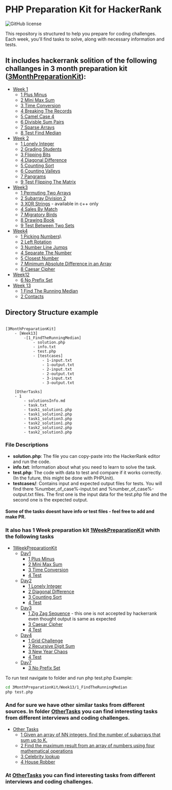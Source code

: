 
# PHP Preparation Kit for HackerRank

![GitHub license](https://img.shields.io/github/license/swayoleg/hackerrankPHP)

This repository is structured to help you prepare for coding challenges. Each week, you'll find tasks to solve, along with necessary information and tests.

## It includes hackerrank solition of the following challanges in 3 month preparation kit ([3MonthPreparationKit](3MonthPreparationKit)):

- [Week 1](Week1)
    - [1 Plus Minus](3MonthPreparationKit%2FWeek1%2F1_PlusMinus)
    - [2 Mini Max Sum](3MonthPreparationKit%2FWeek1%2F2_MiniMaxSum)
    - [3 Time Conversion](3MonthPreparationKit%2FWeek1%2F3_TimeConversion)
    - [4 Breaking The Records](3MonthPreparationKit%2FWeek1%2F4_BreakingTheRecords)
    - [5 Camel Case 4](3MonthPreparationKit%2FWeek1%2F5_CamelCase4)
    - [6 Divisble Sum Pairs](3MonthPreparationKit%2FWeek1%2F6_DivisbleSumPairs)
    - [7 Sparse Arrays](3MonthPreparationKit%2FWeek1%2F7_SparseArrays)
    - [8 Test Find Median](3MonthPreparationKit%2FWeek1%2F8_TestFindMedian)
- [Week 2](3MonthPreparationKit%2FWeek2)
  - [1 Lonely Integer](3MonthPreparationKit%2FWeek2%2F1_LonelyInteger)
  - [2 Grading Students](3MonthPreparationKit%2FWeek2%2F2_GradingStudents)
  - [3 Flipping Bits](3MonthPreparationKit%2FWeek2%2F3_FlippingBits)
  - [4 Diagonal Difference](3MonthPreparationKit%2FWeek2%2F4_DiagonalDifference)
  - [5 Counting Sort](3MonthPreparationKit%2FWeek2%2F5_CountingSort)
  - [6 Counting Valleys](3MonthPreparationKit%2FWeek2%2F6_CountingValleys)
  - [7 Pangrams](3MonthPreparationKit%2FWeek2%2F7_Pangrams)
  - [9 Test Flipping The Matrix](3MonthPreparationKit%2FWeek2%2F9_TestFlippingTheMatrix)
- [Week3](3MonthPreparationKit%2FWeek3)
   - [1 Permuting Two Arrays](3MonthPreparationKit%2FWeek3%2F1_PermutingTwoArrays)
   - [2 Subarray Division 2](3MonthPreparationKit%2FWeek3%2F2_SubarrayDivision2)
   - [3 XOR Strings](3MonthPreparationKit%2FWeek3%2F3_XORStrings) - available in c++ only
   - [4 Sales By Match](3MonthPreparationKit%2FWeek3%2F4_SalesByMatch)
   - [7 Migratory Birds](3MonthPreparationKit%2FWeek3%2F7_MigratoryBirds)
   - [8 Drawing Book](3MonthPreparationKit%2FWeek3%2F8_DrawingBook)
   - [9 Test Between Two Sets](3MonthPreparationKit%2FWeek3%2F9_TestBetweenTwoSets)
-  [Week4](3MonthPreparationKit%2FWeek4)
   - [1 Picking Numbers](3MonthPreparationKit%2FWeek4%2F1_PickingNumbers)\
   - [2 Left Rotation](3MonthPreparationKit%2FWeek4%2F2_LeftRotation)
   - [3 Number Line Jumps](3MonthPreparationKit%2FWeek4%2F3_NumberLineJumps)
   - [4 Separate The Number](3MonthPreparationKit%2FWeek4%2F4_SeparateTheNumber)
   - [5 Closest Number](3MonthPreparationKit%2FWeek4%2F5_ClosestNumber)
   - [7 Minimum Absolute Difference in an Array](3MonthPreparationKit%2FWeek4%2F7_MinimumAbsoluteDifferenceinanArray)
   - [8 Caesar Cipher](3MonthPreparationKit%2FWeek4%2F8_CaesarCipher)
- [Week12](3MonthPreparationKit%2FWeek12)
  - [6 No Prefix Set](3MonthPreparationKit%2FWeek12%2F6_NoPrefixSet)
- [Week 13](3MonthPreparationKit%2FWeek13)
  - [1 Find The Running Median](3MonthPreparationKit%2FWeek13%2F1_FindTheRunningMedian)
  - [2 Contacts](3MonthPreparationKit%2FWeek13%2F2_Contacts)

## Directory Structure example
```

[3MonthPreparationKit]
    - [Week13]
        -[1_FindTheRunningMedian]
            - solution.php
            - info.txt
            - test.php
            - [testcases]
                - 1-input.txt
                - 1-output.txt
                - 2-input.txt
                - 2-output.txt
                - 3-input.txt
                - 3-output.txt
        
    [OtherTasks]
    - 1
        - solutionsInfo.md
        - task.txt
        - task1_solution1.php
        - task1_solution2.php
        - task1_solution3.php
        - task2_solution1.php
        - task2_solution2.php
        - task2_solution3.php
```

### File Descriptions

- **solution.php**: The file you can copy-paste into the HackerRank editor and run the code.
- **info.txt**: Information about what you need to learn to solve the task.
- **test.php**: The code with data to test and compare if it works correctly. (In the future, this might be done with PHPUnit).
- **testcases/**: Contains input and expected output files for tests. You will find there %number_of_case%-input.txt and %number_of_case%-output.txt files. The first one is the input data for the test.php file and the second one is the expected output.


#### Some of the tasks doesnt have info or test files - feel free to add and make PR.


### It also has 1 Week preparation kit [1WeekPreparationKit](1WeekPreparationKit) whith the following tasks

- [1WeekPreparationKit](1WeekPreparationKit)
  - [Day1](1WeekPreparationKit%2FDay1)
    - [1 Plus Minus](1WeekPreparationKit%2FDay1%2F1_PlusMinus)
    - [2 Mini Max Sum](1WeekPreparationKit%2FDay1%2F2_MiniMaxSum)
    - [3 Time Conversion](1WeekPreparationKit%2FDay1%2F3_TimeConversion)
    - [4 Test](1WeekPreparationKit%2FDay1%2F4_Test)
  - [Day2](1WeekPreparationKit%2FDay2)
    - [1 Lonely Integer](1WeekPreparationKit%2FDay2%2F1_LonelyInteger)
    - [2 Diagonal Difference](1WeekPreparationKit%2FDay2%2F2_DiagonalDifference)
    - [3 Counting Sort](1WeekPreparationKit%2FDay2%2F3_CountingSort)
    - [4 Test](1WeekPreparationKit%2FDay2%2F4_Test)
  - [Day3](1WeekPreparationKit%2FDay3)
    - [1 Zig Zag Sequence](1WeekPreparationKit%2FDay3%2F1_ZigZagSequence) - this one is not accepted by hackerrank even thought output is same as expected
    - [3 Caesar Cipher](1WeekPreparationKit%2FDay3%2F3_CaesarCipher)
    - [4 Test](1WeekPreparationKit%2FDay3%2F4_Test)
  - [Day4](1WeekPreparationKit%2FDay4)
     - [1 Grid Challenge](1WeekPreparationKit%2FDay4%2F1_GridChallenge) 
     - [2 Recursive Digit Sum](1WeekPreparationKit%2FDay4%2F2_RecursiveDigitSum)
     - [3 New Year Chaos](1WeekPreparationKit%2FDay4%2F3_NewYearChaos)
     - [4 Test](1WeekPreparationKit%2FDay4%2F4_Test)
  - [Day7](1WeekPreparationKit%2FDay7)
    -  [3 No Prefix Set](1WeekPreparationKit%2FDay7%2F3_NoPrefixSet)

To run test navigate to folder and run php test.php
Example:
```bash
cd 3MonthPreparationKit/Week13/1_FindTheRunningMedian
php test.php
```


### And for sure we have other similar tasks from different sources. In folder [OtherTasks](OtherTasks) you can find interesting tasks from different interviews and coding challenges.

- [Other Tasks](OtherTasks)
    - [1 Given an array of NN integers, find the number of subarrays that sum up to K.](OtherTasks%2F1)
    - [2 Find the maximum result from an array of numbers using four mathematical operations](OtherTasks%2F2)
    - [3 Celebrity lookup](OtherTasks%2F3)
    - [4 House Robber](OtherTasks%2F4)
### At [OtherTasks](OtherTasks) you can find interesting tasks from different interviews and coding challenges.
 

